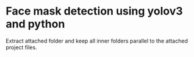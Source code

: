 # Face mask detection using yolov3 and python

Extract attached folder and keep all inner folders parallel to the attached project files.

